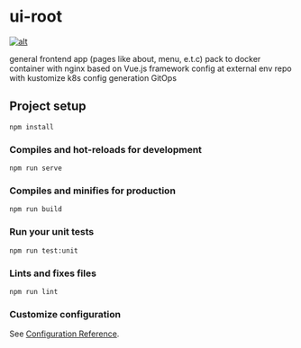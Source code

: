 # ui-root

[![alt](https://badges.gitter.im/Join%20Chat.svg)](https://gitter.im/vote-of-confidence/community)

general frontend app (pages like about, menu, e.t.c)
pack to docker container with nginx
based on Vue.js framework
config at external env repo 
with kustomize k8s config generation
GitOps
## Project setup
```
npm install
```

### Compiles and hot-reloads for development
```
npm run serve
```

### Compiles and minifies for production
```
npm run build
```

### Run your unit tests
```
npm run test:unit
```

### Lints and fixes files
```
npm run lint
```

### Customize configuration
See [Configuration Reference](https://cli.vuejs.org/config/).
